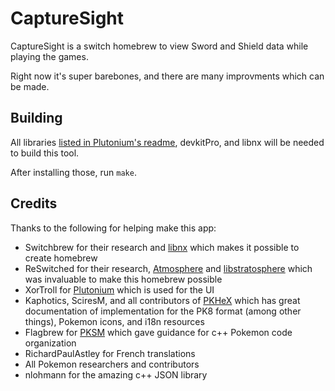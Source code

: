 # CaptureSight

CaptureSight is a switch homebrew to view Sword and Shield data while playing the games.

Right now it's super barebones, and there are many improvments which can be made.

## Building

All libraries [listed in Plutonium's readme](https://github.com/XorTroll/Plutonium#what-is-plutonium), devkitPro, and libnx will be needed to build this tool.

After installing those, run `make`.

## Credits

Thanks to the following for helping make this app:

- Switchbrew for their research and [libnx](https://github.com/switchbrew/libnx) which makes it possible to create homebrew
- ReSwitched for their research, [Atmosphere](https://github.com/Atmosphere-NX/Atmosphere) and [libstratosphere](https://github.com/Atmosphere-NX/libstratosphere) which was invaluable to make this homebrew possible
- XorTroll for [Plutonium](https://github.com/XorTroll/Plutonium/tree/master/Plutonium) which is used for the UI
- Kaphotics, SciresM, and all contributors of [PKHeX](https://github.com/kwsch/PKHeX/) which has great documentation of implementation for the PK8 format (among other things), Pokemon icons, and i18n resources
- Flagbrew for [PKSM](https://github.com/FlagBrew/PKSM) which gave guidance for c++ Pokemon code organization
- RichardPaulAstley for French translations
- All Pokemon researchers and contributors
- nlohmann for the amazing c++ JSON library
